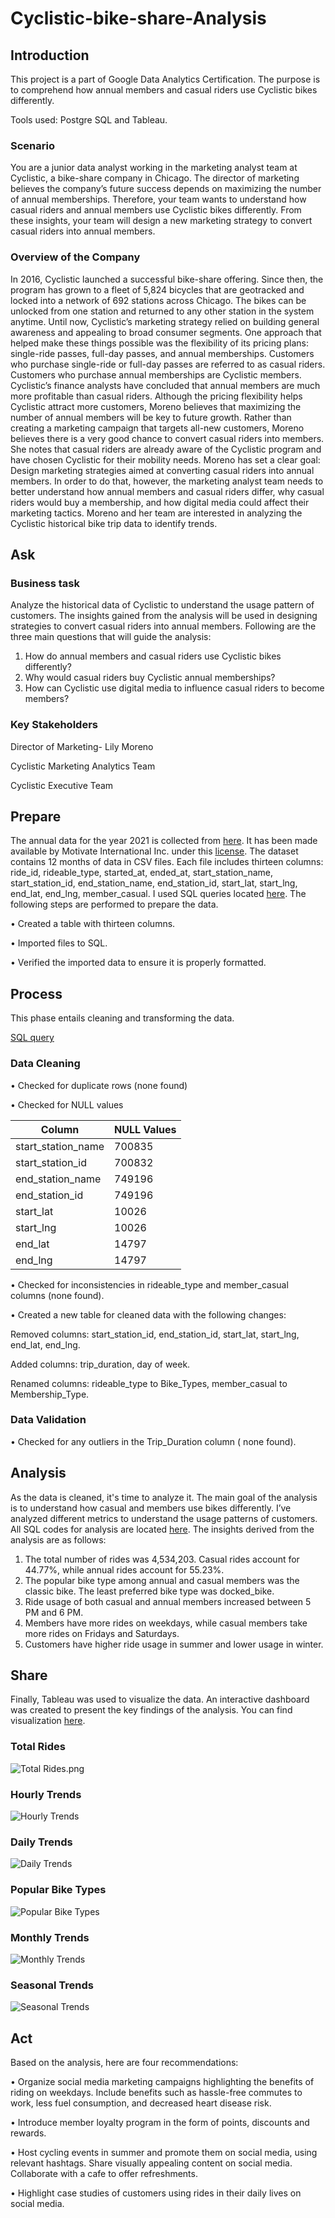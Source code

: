 # Cyclistic-bike-share-Analysis
## Introduction
This project is a part of Google Data Analytics Certification. The purpose is to comprehend how annual members and casual riders use Cyclistic bikes differently. 

Tools used: Postgre SQL and Tableau.
### Scenario 
You are a junior data analyst working in the marketing analyst team at Cyclistic, a bike-share company in Chicago. The director of marketing believes the company’s future success depends on maximizing the number of annual memberships. Therefore, your team wants to understand how casual riders and annual members use Cyclistic bikes differently. From these insights, your team will design a new marketing strategy to convert casual riders into annual members. 
### Overview of the Company
In 2016, Cyclistic launched a successful bike-share offering. Since then, the program has grown to a fleet of 5,824 bicycles that are geotracked and locked into a network of 692 stations across Chicago. The bikes can be unlocked from one station and returned to any other station in the system anytime. Until now, Cyclistic’s marketing strategy relied on building general awareness and appealing to broad consumer segments. One approach that helped make these things possible was the flexibility of its pricing plans: single-ride passes, full-day passes, and annual memberships. Customers who purchase single-ride or full-day passes are referred to as casual riders. Customers who purchase annual memberships are Cyclistic members. Cyclistic’s finance analysts have concluded that annual members are much more profitable than casual riders. Although the pricing flexibility helps Cyclistic attract more customers, Moreno believes that maximizing the number of annual members will be key to future growth. Rather than creating a marketing campaign that targets all-new customers, Moreno believes there is a very good chance to convert casual riders into members. She notes that casual riders are already aware of the Cyclistic program and have chosen Cyclistic for their mobility needs. Moreno has set a clear goal: Design marketing strategies aimed at converting casual riders into annual members. In order to do that, however, the marketing analyst team needs to better understand how annual members and casual riders differ, why casual riders would buy a membership, and how digital media could affect their marketing tactics. Moreno and her team are interested in analyzing the Cyclistic historical bike trip data to identify trends.
## Ask
### Business task
Analyze the historical data of Cyclistic to understand the usage pattern of customers. The insights gained from the analysis will be used in designing strategies to convert casual riders into annual members. 
Following are the three main questions that will guide the analysis:
1. How do annual members and casual riders use Cyclistic bikes differently?
2. Why would casual riders buy Cyclistic annual memberships?
3. How can Cyclistic use digital media to influence casual riders to become members?
### Key Stakeholders
Director of Marketing- Lily Moreno

Cyclistic Marketing Analytics Team

Cyclistic Executive Team
## Prepare
The annual data for the year 2021 is collected from [here](https://divvy-tripdata.s3.amazonaws.com/index.html). It has been made available by Motivate International Inc. under this [license](https://www.divvybikes.com/data-license-agreement). The dataset contains 12 months of data in CSV files. Each file includes thirteen columns: ride_id, rideable_type, started_at, ended_at, start_station_name, start_station_id, end_station_name, end_station_id, start_lat, start_lng, end_lat, end_lng, member_casual. I used SQL queries located [here](https://github.com/SorathF/Cyclistic-bike-share-Analysis/blob/2e8d137b55dbfe96103d7d6d0cbebd02c1be5e33/Data%20Preparation.sql). The following steps are performed to prepare the data.

•	Created a table with thirteen columns.

•	Imported files to SQL. 

•	Verified the imported data to ensure it is properly formatted.
## Process
This phase entails cleaning and transforming the data. 

[SQL query](https://github.com/SorathF/Cyclistic-bike-share-Analysis/blob/d6f00f91f4f64a8011a90f9aafc4dc23a8f46a80/Data%20Cleaning.sql)
### Data Cleaning
•	Checked for duplicate rows (none found)

•	Checked for NULL values 

| Column  | NULL Values |
| ------------- | ------------- |
| start_station_name | 700835  |
| start_station_id  | 700832  |
| end_station_name  | 749196  |
| end_station_id  | 749196  |
| start_lat  | 10026  |
| start_lng  | 10026  |
| end_lat  | 14797  |
| end_lng  | 14797  |

•	Checked for inconsistencies in rideable_type and member_casual columns (none found).

•	Created a new table for cleaned data with the following changes:

Removed columns: start_station_id, end_station_id, start_lat, start_lng, end_lat, end_lng. 

Added columns: trip_duration, day of week.

Renamed columns: rideable_type to Bike_Types, member_casual to Membership_Type.

### Data Validation
•	Checked for any outliers in the Trip_Duration column ( none found). 
## Analysis
As the data is cleaned, it's time to analyze it. The main goal of the analysis is to understand how casual and members use bikes differently. I’ve analyzed different metrics to understand the usage patterns of customers. All SQL codes for analysis are located [here](https://github.com/SorathF/Cyclistic-bike-share-Analysis/blob/d6f00f91f4f64a8011a90f9aafc4dc23a8f46a80/Data%20Analysis.sql). The insights derived from the analysis are as follows:
1.	The total number of rides was 4,534,203. Casual rides account for 44.77%, while annual rides account for 55.23%. 
2.	The popular bike type among annual and casual members was the classic bike. The least preferred bike type was docked_bike. 
3.	Ride usage of both casual and annual members increased between 5 PM and 6 PM. 
4.	Members have more rides on weekdays, while casual members take more rides on Fridays and Saturdays.
5.	Customers have higher ride usage in summer and lower usage in winter.
## Share
Finally, Tableau was used to visualize the data. An interactive dashboard was created to present the key findings of the analysis. You can find visualization [here](https://public.tableau.com/views/Work_17031486030230/Dashboard1?:language=en-US&:display_count=n&:origin=viz_share_link).
### Total Rides
![Total Rides.png](https://github.com/SorathF/Cyclistic-bike-share-Analysis/blob/b65c03a66048579fc725a43d8807f4089be43535/Total%20Rides.png)
### Hourly Trends
![Hourly Trends](https://github.com/SorathF/Cyclistic-bike-share-Analysis/blob/9ca00109dfe5547620b325ae57c91affc8368a2a/Hourly%20Trends.png)
### Daily Trends
![Daily Trends](https://github.com/SorathF/Cyclistic-bike-share-Analysis/blob/518685b68c3e8801ca7d67cff12f4d7b88830597/Daily%20Trends.png)
### Popular Bike Types
![Popular Bike Types](https://github.com/SorathF/Cyclistic-bike-share-Analysis/blob/b65c03a66048579fc725a43d8807f4089be43535/Popular%20Rides.png)
### Monthly Trends
![Monthly Trends](https://github.com/SorathF/Cyclistic-bike-share-Analysis/blob/518685b68c3e8801ca7d67cff12f4d7b88830597/Monthly%20trends.png)
### Seasonal Trends 
![Seasonal Trends](https://github.com/SorathF/Cyclistic-bike-share-Analysis/blob/b65c03a66048579fc725a43d8807f4089be43535/Seasonal%20pattern.png)
## Act
Based on the analysis, here are four recommendations:

•	Organize social media marketing campaigns highlighting the benefits of riding on weekdays. Include benefits such as hassle-free commutes to work, less fuel consumption, and decreased heart disease risk.

•	Introduce member loyalty program in the form of points, discounts and rewards. 

•	Host cycling events in summer and promote them on social media, using relevant hashtags. Share visually appealing content on social media. Collaborate with a cafe to offer refreshments.

•	Highlight case studies of customers using rides in their daily lives on social media.

